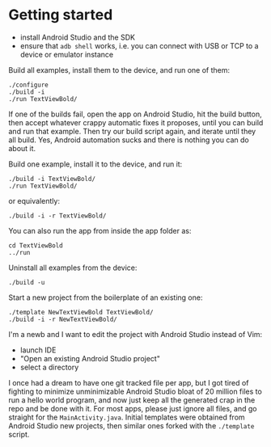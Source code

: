 # Getting started

- install Android Studio and the SDK
- ensure that `adb shell` works, i.e. you can connect with USB or TCP to a device or emulator instance

Build all examples, install them to the device, and run one of them:

    ./configure
    ./build -i
    ./run TextViewBold/

If one of the builds fail, open the app on Android Studio, hit the build button, then accept whatever crappy automatic fixes it proposes, until you can build and run that example. Then try our build script again, and iterate until they all build. Yes, Android automation sucks and there is nothing you can do about it.

Build one example, install it to the device, and run it:

    ./build -i TextViewBold/
    ./run TextViewBold/

or equivalently:

    ./build -i -r TextViewBold/

You can also run the app from inside the app folder as:

    cd TextViewBold
    ../run

Uninstall all examples from the device:

    ./build -u

Start a new project from the boilerplate of an existing one:

    ./template NewTextViewBold TextViewBold/
    ./build -i -r NewTextViewBold/

I'm a newb and I want to edit the project with Android Studio instead of Vim:

- launch IDE
- "Open an existing Android Studio project"
- select a directory

I once had a dream to have one git tracked file per app, but I got tired of fighting to minimize unminimizable Android Studio bloat of 20 million files to run a hello world program, and now just keep all the generated crap in the repo and be done with it. For most apps, please just ignore all files, and go straight for the `MainActivity.java`. Initial templates were obtained from Android Studio new projects, then similar ones forked with the `./template` script.

